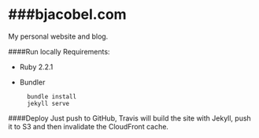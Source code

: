 ###bjacobel.com
=========
My personal website and blog.

####Run locally
Requirements:
- Ruby 2.2.1
- Bundler

        bundle install
        jekyll serve

####Deploy
Just push to GitHub, Travis will build the site with Jekyll, push it to S3 and then invalidate the CloudFront cache.